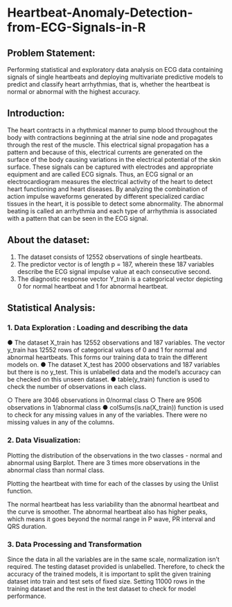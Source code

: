 # Heartbeat-Anomaly-Detection-from-ECG-Signals-in-R

## Problem Statement:
Performing statistical and exploratory data analysis on ECG data containing signals of single heartbeats and deploying multivariate predictive models to predict and classify heart arrhythmias, that is, whether the heartbeat is normal or abnormal with the highest accuracy.

## Introduction:
The heart contracts in a rhythmical manner to pump blood throughout the body with contractions beginning at the atrial sine node and propagates through the rest of the muscle. This electrical signal propagation has a pattern and because of this, electrical currents are generated on the surface of the body causing variations in the electrical potential of the skin surface. These signals can be captured with electrodes and appropriate equipment and are called ECG signals.
Thus, an ECG signal or an electrocardiogram measures the electrical activity of the heart to detect heart functioning and heart diseases. By analyzing the combination of action impulse waveforms generated by different specialized cardiac tissues in the heart, it is possible to detect some abnormality. The abnormal beating is called an arrhythmia and each type of arrhythmia is associated with a pattern that can be seen in the ECG signal.


## About the dataset:
1. The dataset consists of 12552 observations of single heartbeats.
2. The predictor vector is of length p = 187, wherein these 187 variables describe the ECG signal
impulse value at each consecutive second.
3. The diagnostic response vector Y_train is a categorical vector depicting 0 for normal heartbeat
and 1 for abnormal heartbeat.

## Statistical Analysis:
### 1. Data Exploration : Loading and describing the data
● The dataset X_train has 12552 observations and 187 variables. The vector y_train has 12552 rows of categorical values of 0 and 1 for normal and abnormal heartbeats. This forms our training data to train the different models on.
● The dataset X_test has 2000 observations and 187 variables but there is no y_test. This is unlabelled data and the model’s accuracy can be checked on this unseen dataset.
● table(y_train) function is used to check the number of observations in each class.
  
  ○ There are 3046 observations in 0/normal class
  ○ There are 9506 observations in 1/abnormal class
● colSums(is.na(X_train)) function is used to check for any missing values in any of the
variables. There were no missing values in any of the columns.

### 2. Data Visualization:
Plotting the distribution of the observations in the two classes - normal and abnormal using Barplot. There are 3 times more observations in the abnormal class than normal class.

Plotting the heartbeat with time for each of the classes by using the Unlist function.

The normal heartbeat has less variability than the abnormal heartbeat and the curve is smoother. The abnormal heartbeat also has higher peaks, which means it goes beyond the normal range in P wave, PR interval and QRS duration.

### 3. Data Processing and Transformation
Since the data in all the variables are in the same scale, normalization isn’t required. The testing dataset provided is unlabelled. Therefore, to check the accuracy of the trained models, it is important to split the given training dataset into train and test sets of fixed size. Setting 11000 rows in the training dataset and the rest in the test dataset to check for model performance.
